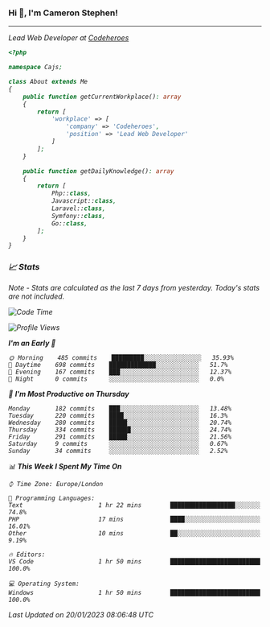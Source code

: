 ### Hi 👋, I'm Cameron Stephen!
<hr>
<p><em>Lead Web Developer at <a href="https://codeheroes.co.uk">Codeheroes</a></p>


```php
<?php

namespace Cajs;

class About extends Me
{
    public function getCurrentWorkplace(): array
    {
        return [
            'workplace' => [
                'company' => 'Codeheroes',
                'position' => 'Lead Web Developer'
            ]
        ];
    }

    public function getDailyKnowledge(): array
    {
        return [
            Php::class,
            Javascript::class,
            Laravel::class,
            Symfony::class,
            Go::class,
        ];
    }
}
```

### 📈 Stats
<p><em>Note - Stats are calculated as the last 7 days from yesterday. Today's stats are not included.</em></p>


<!--START_SECTION:waka-->
![Code Time](http://img.shields.io/badge/Code%20Time-3%2C238%20hrs%2034%20mins-blue)

![Profile Views](http://img.shields.io/badge/Profile%20Views-4-blue)

**I'm an Early 🐤** 

```text
🌞 Morning    485 commits    █████████░░░░░░░░░░░░░░░░   35.93% 
🌆 Daytime    698 commits    █████████████░░░░░░░░░░░░   51.7% 
🌃 Evening    167 commits    ███░░░░░░░░░░░░░░░░░░░░░░   12.37% 
🌙 Night      0 commits      ░░░░░░░░░░░░░░░░░░░░░░░░░   0.0%

```
📅 **I'm Most Productive on Thursday** 

```text
Monday       182 commits    ███░░░░░░░░░░░░░░░░░░░░░░   13.48% 
Tuesday      220 commits    ████░░░░░░░░░░░░░░░░░░░░░   16.3% 
Wednesday    280 commits    █████░░░░░░░░░░░░░░░░░░░░   20.74% 
Thursday     334 commits    ██████░░░░░░░░░░░░░░░░░░░   24.74% 
Friday       291 commits    █████░░░░░░░░░░░░░░░░░░░░   21.56% 
Saturday     9 commits      ░░░░░░░░░░░░░░░░░░░░░░░░░   0.67% 
Sunday       34 commits     ░░░░░░░░░░░░░░░░░░░░░░░░░   2.52%

```


📊 **This Week I Spent My Time On** 

```text
⌚︎ Time Zone: Europe/London

💬 Programming Languages: 
Text                     1 hr 22 mins        ██████████████████░░░░░░░   74.8% 
PHP                      17 mins             ████░░░░░░░░░░░░░░░░░░░░░   16.01% 
Other                    10 mins             ██░░░░░░░░░░░░░░░░░░░░░░░   9.19%

🔥 Editors: 
VS Code                  1 hr 50 mins        █████████████████████████   100.0%

💻 Operating System: 
Windows                  1 hr 50 mins        █████████████████████████   100.0%

```


 Last Updated on 20/01/2023 08:06:48 UTC
<!--END_SECTION:waka-->

